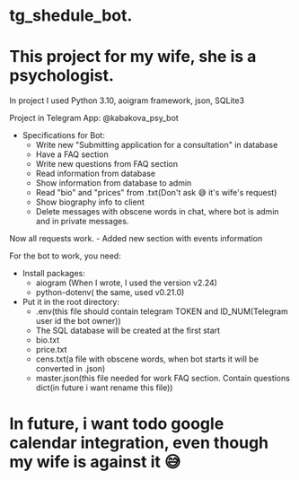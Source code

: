 # tg_shedule_bot.
# This project for my wife, she is a psychologist.
In project I used Python 3.10, aoigram framework, json, SQLite3

Project in Telegram App:
@kabakova_psy_bot

- Specifications for Bot:
    - Write new "Submitting application for a consultation" in database
    - Have a FAQ section 
    - Write new questions from FAQ section
    - Read information from database
    - Show information from database to admin
    - Read "bio" and "prices" from .txt(Don't ask 😅 it's wife's request)
    - Show biography info to client
    - Delete messages with obscene words in chat, where bot is admin and in private messages.  
     
Now all requests work.
    - Added new section with events information

For the bot to work, you need:
- Install packages:
    - aiogram (When I wrote, I used the version v2.24)
    - python-dotenv( the same, used v0.21.0)
- Put it in the root directory:
    - .env(this file should contain telegram TOKEN and ID_NUM(Telegram user id the bot owner))
    - The SQL database will be created at the first start
    - bio.txt
    - price.txt
    - cens.txt(a file with obscene words, when bot starts it will be converted in .json)
    - master.json(this file needed for work FAQ section. Contain questions dict(in future i want rename this file))


# In future, i want todo google calendar integration, even though my wife is against it 😅
 
